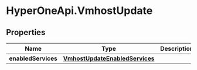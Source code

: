 # HyperOneApi.VmhostUpdate

## Properties
Name | Type | Description | Notes
------------ | ------------- | ------------- | -------------
**enabledServices** | [**VmhostUpdateEnabledServices**](VmhostUpdateEnabledServices.md) |  | [optional] 


